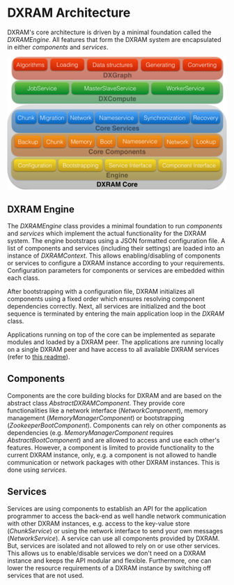 # DXRAM Architecture

DXRAM's core architecture is driven by a minimal foundation called the *DXRAMEngine*. All features that form the DXRAM system are encapsulated in either *components* and *services*.

<img src="img/arch/dxram_arch.png" width="600">

## DXRAM Engine

The *DXRAMEngine* class provides a minimal foundation to run *components* and *services* which implement the actual functionality for the DXRAM system.
The engine bootstraps using a JSON formatted configuration file. A list of components and services (including their settings) are loaded into an instance of *DXRAMContext*. This allows enabling/disabling of components or services to configure a DXRAM instance according to your requirements. Configuration parameters for components or services are embedded within each class.

After bootstrapping with a configuration file, DXRAM initializes all components using a fixed order which ensures resolving component dependencies correctly. Next, all services are initialized and the boot sequence is terminated by entering the main application loop in the *DXRAM* class.

Applications running on top of the core can be implemented as separate modules and loaded by a DXRAM peer. The applications are running locally on a single DXRAM peer and have access to all available DXRAM services (refer to [this readme](Applications.md)).

## Components

Components are the core building blocks for DXRAM and are based on the abstract class *AbstractDXRAMComponent*. They provide core functionalities like a network interface (*NetworkComponent*), memory management (*MemoryManagerComponent*) or bootstrapping (*ZookeeperBootComponent*). Components can rely on other components as dependencies (e.g. *MemoryManagerComponent* requires *AbstractBootComponent*) and are allowed to access and use each other's features. However, a component is limited to provide functionality to the current DXRAM instance, only, e.g. a component is not allowed to handle communication or network packages with other DXRAM instances. This is done using *services*.

## Services

Services are using components to establish an API for the application programmer to access the back-end as well handle network communication with other DXRAM instances, e.g. access to the key-value store (*ChunkService*) or using the network interface to send your own messages (*NetworkService*). A service can use all components provided by DXRAM. But, services are isolated and not allowed to rely on or use other services. This allows us to enable/disable services we don't need on a DXRAM instance and keeps the API modular and flexible. Furthermore, one can lower the resource requirements of a DXRAM instance by switching off services that are not used.
